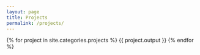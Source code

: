 ```yaml
---
layout: page
title: Projects
permalink: /projects/
---
```


{% for project in site.categories.projects %}
  {{ project.output }}
{% endfor %}
